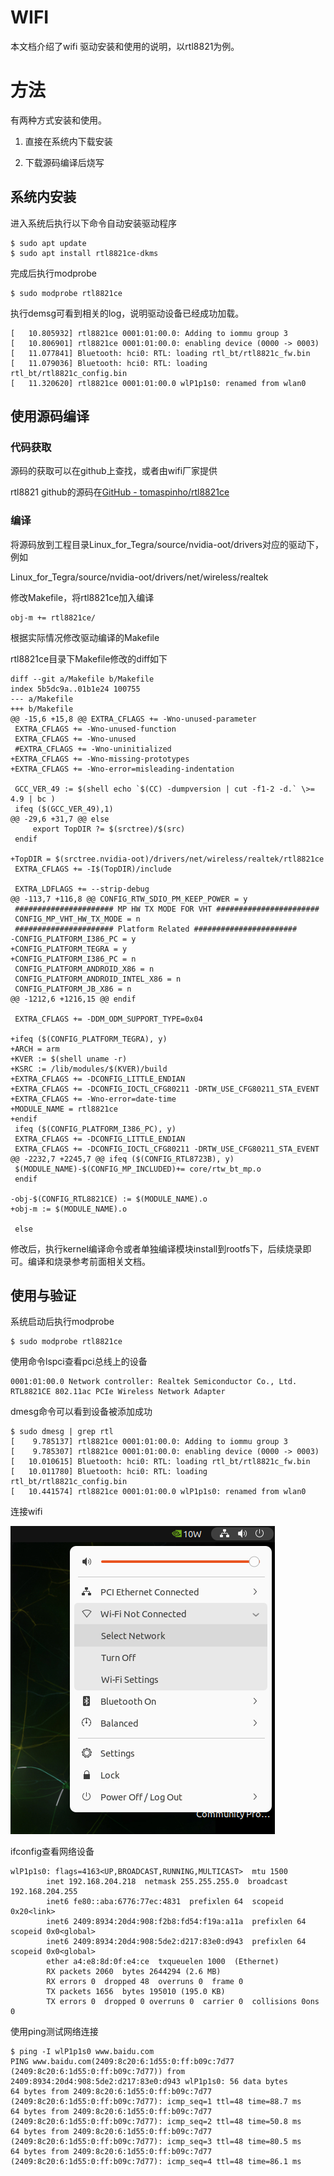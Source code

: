 # WIFI

本文档介绍了wifi 驱动安装和使用的说明，以rtl8821为例。

# 方法

有两种方式安装和使用。

1. 直接在系统内下载安装

2. 下载源码编译后烧写

## 系统内安装

进入系统后执行以下命令自动安装驱动程序

```
$ sudo apt update
$ sudo apt install rtl8821ce-dkms
```

完成后执行modprobe

```
$ sudo modprobe rtl8821ce
```

执行demsg可看到相关的log，说明驱动设备已经成功加载。

```
[   10.805932] rtl8821ce 0001:01:00.0: Adding to iommu group 3
[   10.806901] rtl8821ce 0001:01:00.0: enabling device (0000 -> 0003)
[   11.077841] Bluetooth: hci0: RTL: loading rtl_bt/rtl8821c_fw.bin
[   11.079036] Bluetooth: hci0: RTL: loading rtl_bt/rtl8821c_config.bin
[   11.320620] rtl8821ce 0001:01:00.0 wlP1p1s0: renamed from wlan0
```

## 使用源码编译

### 代码获取

源码的获取可以在github上查找，或者由wifi厂家提供

rtl8821 github的源码在[GitHub - tomaspinho/rtl8821ce](https://github.com/tomaspinho/rtl8821ce)

### 编译

将源码放到工程目录Linux_for_Tegra/source/nvidia-oot/drivers对应的驱动下，例如

Linux_for_Tegra/source/nvidia-oot/drivers/net/wireless/realtek

修改Makefile，将rtl8821ce加入编译

```
obj-m += rtl8821ce/
```

根据实际情况修改驱动编译的Makefile

rtl8821ce目录下Makefile修改的diff如下

```
diff --git a/Makefile b/Makefile
index 5b5dc9a..01b1e24 100755
--- a/Makefile
+++ b/Makefile
@@ -15,6 +15,8 @@ EXTRA_CFLAGS += -Wno-unused-parameter
 EXTRA_CFLAGS += -Wno-unused-function
 EXTRA_CFLAGS += -Wno-unused
 #EXTRA_CFLAGS += -Wno-uninitialized
+EXTRA_CFLAGS += -Wno-missing-prototypes
+EXTRA_CFLAGS += -Wno-error=misleading-indentation

 GCC_VER_49 := $(shell echo `$(CC) -dumpversion | cut -f1-2 -d.` \>= 4.9 | bc )
 ifeq ($(GCC_VER_49),1)
@@ -29,6 +31,7 @@ else
     export TopDIR ?= $(srctree)/$(src)
 endif

+TopDIR = $(srctree.nvidia-oot)/drivers/net/wireless/realtek/rtl8821ce
 EXTRA_CFLAGS += -I$(TopDIR)/include

 EXTRA_LDFLAGS += --strip-debug
@@ -113,7 +116,8 @@ CONFIG_RTW_SDIO_PM_KEEP_POWER = y
 ###################### MP HW TX MODE FOR VHT #######################
 CONFIG_MP_VHT_HW_TX_MODE = n
 ###################### Platform Related #######################
-CONFIG_PLATFORM_I386_PC = y
+CONFIG_PLATFORM_TEGRA = y
+CONFIG_PLATFORM_I386_PC = n
 CONFIG_PLATFORM_ANDROID_X86 = n
 CONFIG_PLATFORM_ANDROID_INTEL_X86 = n
 CONFIG_PLATFORM_JB_X86 = n
@@ -1212,6 +1216,15 @@ endif

 EXTRA_CFLAGS += -DDM_ODM_SUPPORT_TYPE=0x04

+ifeq ($(CONFIG_PLATFORM_TEGRA), y)
+ARCH = arm
+KVER := $(shell uname -r)
+KSRC := /lib/modules/$(KVER)/build
+EXTRA_CFLAGS += -DCONFIG_LITTLE_ENDIAN
+EXTRA_CFLAGS += -DCONFIG_IOCTL_CFG80211 -DRTW_USE_CFG80211_STA_EVENT
+EXTRA_CFLAGS += -Wno-error=date-time
+MODULE_NAME = rtl8821ce
+endif
 ifeq ($(CONFIG_PLATFORM_I386_PC), y)
 EXTRA_CFLAGS += -DCONFIG_LITTLE_ENDIAN
 EXTRA_CFLAGS += -DCONFIG_IOCTL_CFG80211 -DRTW_USE_CFG80211_STA_EVENT
@@ -2232,7 +2245,7 @@ ifeq ($(CONFIG_RTL8723B), y)
 $(MODULE_NAME)-$(CONFIG_MP_INCLUDED)+= core/rtw_bt_mp.o
 endif

-obj-$(CONFIG_RTL8821CE) := $(MODULE_NAME).o
+obj-m := $(MODULE_NAME).o

 else
```

修改后，执行kernel编译命令或者单独编译模块install到rootfs下，后续烧录即可。编译和烧录参考前面相关文档。

## 使用与验证

系统启动后执行modprobe

```
$ sudo modprobe rtl8821ce
```

使用命令lspci查看pci总线上的设备

```
0001:01:00.0 Network controller: Realtek Semiconductor Co., Ltd. RTL8821CE 802.11ac PCIe Wireless Network Adapter
```

dmesg命令可以看到设备被添加成功

```
$ sudo dmesg | grep rtl
[    9.785137] rtl8821ce 0001:01:00.0: Adding to iommu group 3
[    9.785307] rtl8821ce 0001:01:00.0: enabling device (0000 -> 0003)
[   10.010615] Bluetooth: hci0: RTL: loading rtl_bt/rtl8821c_fw.bin
[   10.011780] Bluetooth: hci0: RTL: loading rtl_bt/rtl8821c_config.bin
[   10.441574] rtl8821ce 0001:01:00.0 wlP1p1s0: renamed from wlan0
```

连接wifi

![RTL8821_wifi_connection1.png](../../../../../../assets/RTL8821_wifi_connection1.png)

ifconfig查看网络设备

```
wlP1p1s0: flags=4163<UP,BROADCAST,RUNNING,MULTICAST>  mtu 1500
        inet 192.168.204.218  netmask 255.255.255.0  broadcast 192.168.204.255
        inet6 fe80::aba:6776:77ec:4831  prefixlen 64  scopeid 0x20<link>
        inet6 2409:8934:20d4:908:f2b8:fd54:f19a:a11a  prefixlen 64  scopeid 0x0<global>
        inet6 2409:8934:20d4:908:5de2:d217:83e0:d943  prefixlen 64  scopeid 0x0<global>
        ether a4:e8:8d:0f:e4:ce  txqueuelen 1000  (Ethernet)
        RX packets 2060  bytes 2644294 (2.6 MB)
        RX errors 0  dropped 48  overruns 0  frame 0
        TX packets 1656  bytes 195010 (195.0 KB)
        TX errors 0  dropped 0 overruns 0  carrier 0  collisions 0ons 0
```

使用ping测试网络连接

```
$ ping -I wlP1p1s0 www.baidu.com
PING www.baidu.com(2409:8c20:6:1d55:0:ff:b09c:7d77 (2409:8c20:6:1d55:0:ff:b09c:7d77)) from 2409:8934:20d4:908:5de2:d217:83e0:d943 wlP1p1s0: 56 data bytes
64 bytes from 2409:8c20:6:1d55:0:ff:b09c:7d77 (2409:8c20:6:1d55:0:ff:b09c:7d77): icmp_seq=1 ttl=48 time=88.7 ms
64 bytes from 2409:8c20:6:1d55:0:ff:b09c:7d77 (2409:8c20:6:1d55:0:ff:b09c:7d77): icmp_seq=2 ttl=48 time=50.8 ms
64 bytes from 2409:8c20:6:1d55:0:ff:b09c:7d77 (2409:8c20:6:1d55:0:ff:b09c:7d77): icmp_seq=3 ttl=48 time=80.5 ms
64 bytes from 2409:8c20:6:1d55:0:ff:b09c:7d77 (2409:8c20:6:1d55:0:ff:b09c:7d77): icmp_seq=4 ttl=48 time=86.1 ms
```


